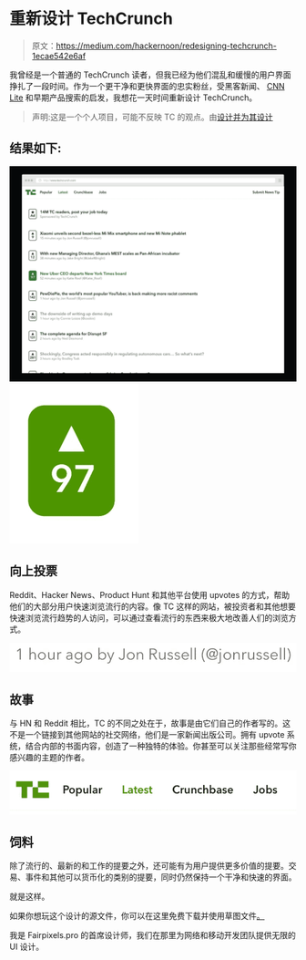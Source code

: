 # 重新设计 TechCrunch

> 原文：<https://medium.com/hackernoon/redesigning-techcrunch-1ecae542e6af>

我曾经是一个普通的 TechCrunch 读者，但我已经为他们混乱和缓慢的用户界面挣扎了一段时间。作为一个更干净和更快界面的忠实粉丝，受黑客新闻、 [CNN Lite](http://lite.cnn.io) 和早期产品搜索的启发，我想花一天时间重新设计 TechCrunch。

> 声明:这是一个个人项目，可能不反映 TC 的观点。由[设计并为其设计](http://fairpixels.pro)

## 结果如下:

![](img/2e66f9665bd34d26bc7c6c7867b11b41.png)![](img/de484b6842908268f8f6da5f14f174e2.png)

## 向上投票

Reddit、Hacker News、Product Hunt 和其他平台使用 upvotes 的方式，帮助他们的大部分用户快速浏览流行的内容。像 TC 这样的网站，被投资者和其他想要快速浏览流行趋势的人访问，可以通过查看流行的东西来极大地改善人们的浏览方式。

![](img/3c3120e97edd0c50aed8dc2cf0f19218.png)

## 故事

与 HN 和 Reddit 相比，TC 的不同之处在于，故事是由它们自己的作者写的。这不是一个链接到其他网站的社交网络，他们是一家新闻出版公司。拥有 upvote 系统，结合内部的书面内容，创造了一种独特的体验。你甚至可以关注那些经常写你感兴趣的主题的作者。

![](img/c64c3ba0464eb3a92f1afb29007fe992.png)

## 饲料

除了流行的、最新的和工作的提要之外，还可能有为用户提供更多价值的提要。交易、事件和其他可以货币化的类别的提要，同时仍然保持一个干净和快速的界面。

就是这样。

如果你想玩这个设计的源文件，你可以在这里免费下载并使用草图文件[。](https://www.dropbox.com/s/auk7qgg3ljyzhe8/tc.sketch?dl=0)

我是 Fairpixels.pro 的首席设计师，我们在那里为网络和移动开发团队提供无限的 UI 设计。